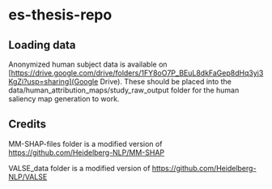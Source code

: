 # es-thesis-repo

## Loading data

Anonymized human subject data is available on [https://drive.google.com/drive/folders/1FY8oO7P_BEuL8dkFaGep8dHq3yi3KgZi?usp=sharing](Google Drive). These should be placed into the data/human_attribution_maps/study_raw_output folder for the human saliency map generation to work.

## Credits
MM-SHAP-files folder is a modified version of https://github.com/Heidelberg-NLP/MM-SHAP

VALSE_data folder is a modified version of https://github.com/Heidelberg-NLP/VALSE
